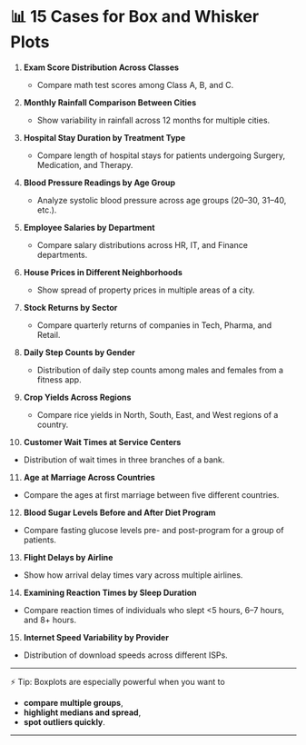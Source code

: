 # 📊 15 Cases for Box and Whisker Plots

1. **Exam Score Distribution Across Classes**

   * Compare math test scores among Class A, B, and C.

2. **Monthly Rainfall Comparison Between Cities**

   * Show variability in rainfall across 12 months for multiple cities.

3. **Hospital Stay Duration by Treatment Type**

   * Compare length of hospital stays for patients undergoing Surgery, Medication, and Therapy.

4. **Blood Pressure Readings by Age Group**

   * Analyze systolic blood pressure across age groups (20–30, 31–40, etc.).

5. **Employee Salaries by Department**

   * Compare salary distributions across HR, IT, and Finance departments.

6. **House Prices in Different Neighborhoods**

   * Show spread of property prices in multiple areas of a city.

7. **Stock Returns by Sector**

   * Compare quarterly returns of companies in Tech, Pharma, and Retail.

8. **Daily Step Counts by Gender**

   * Distribution of daily step counts among males and females from a fitness app.

9. **Crop Yields Across Regions**

   * Compare rice yields in North, South, East, and West regions of a country.

10. **Customer Wait Times at Service Centers**

* Distribution of wait times in three branches of a bank.

11. **Age at Marriage Across Countries**

* Compare the ages at first marriage between five different countries.

12. **Blood Sugar Levels Before and After Diet Program**

* Compare fasting glucose levels pre- and post-program for a group of patients.

13. **Flight Delays by Airline**

* Show how arrival delay times vary across multiple airlines.

14. **Examining Reaction Times by Sleep Duration**

* Compare reaction times of individuals who slept <5 hours, 6–7 hours, and 8+ hours.

15. **Internet Speed Variability by Provider**

* Distribution of download speeds across different ISPs.

---

⚡ Tip: Boxplots are especially powerful when you want to

* **compare multiple groups**,
* **highlight medians and spread**,
* **spot outliers quickly**.

---

